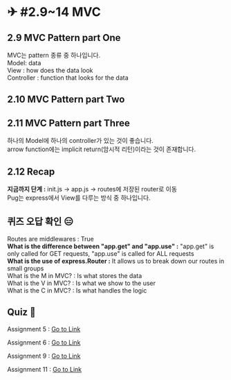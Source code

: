 # ✈ #2.9~14 MVC

## 2.9 MVC Pattern part One

MVC는 pattern 종류 중 하나입니다.  
Model: data  
View : how does the data look  
Controller : function that looks for the data

## 2.10 MVC Pattern part Two

## 2.11 MVC Pattern part Three

하나의 Model에 하나의 controller가 있는 것이 좋습니다.  
arrow function에는 implicit return(암시적 리턴)이라는 것이 존재합니다.

## 2.12 Recap

**지금까지 단계 :** init.js -> app.js -> routes에 저장된 router로 이동  
Pug는 express에서 View를 다루는 방식 중 하나입니다.

## 퀴즈 오답 확인 😑

Routes are middlewares : True  
**What is the difference between "app.get" and "app.use" :** "app.get" is only called for GET requests, "app.use" is called for ALL requests  
**What is the use of express.Router :** It allows us to break down our routes in small groups  
What is the M in MVC? : Is what stores the data  
What is the V in MVC? : Is what we show to the user  
What is the C in MVC? : Is what handles the logic

## Quiz 👻

Assignment 5 : [Go to Link](https://codesandbox.io/s/express-blueprint-forked-e8tk6)

Assignment 6 : [Go to Link](https://codesandbox.io/s/express-pug-blueprint-forked-fdv3q)

Assignment 9 : [Go to Link](https://codesandbox.io/s/express-controller-blueprint-forked-0hncd?file=/src/index.js)

Assignment 11 : [Go to Link]()
